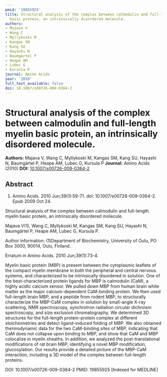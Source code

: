 ```yaml
---
pmid: '19855925'
title: Structural analysis of the complex between calmodulin and full-length myelin
  basic protein, an intrinsically disordered molecule.
authors:
- Majava V
- Wang C
- Myllykoski M
- Kangas SM
- Kang SU
- Hayashi N
- Baumgärtel P
- Heape AM
- Lubec G
- Kursula P
journal: Amino Acids
year: '2010'
full_text_available: false
doi: 10.1007/s00726-009-0364-2
---
```


# Structural analysis of the complex between calmodulin and full-length myelin basic protein, an intrinsically disordered molecule.
**Authors:** Majava V, Wang C, Myllykoski M, Kangas SM, Kang SU, Hayashi N, Baumgärtel P, Heape AM, Lubec G, Kursula P
**Journal:** Amino Acids (2010)
**DOI:** [10.1007/s00726-009-0364-2](https://doi.org/10.1007/s00726-009-0364-2)

## Abstract

1. Amino Acids. 2010 Jun;39(1):59-71. doi: 10.1007/s00726-009-0364-2. Epub 2009
Oct  24.

Structural analysis of the complex between calmodulin and full-length myelin 
basic protein, an intrinsically disordered molecule.

Majava V(1), Wang C, Myllykoski M, Kangas SM, Kang SU, Hayashi N, Baumgärtel P, 
Heape AM, Lubec G, Kursula P.

Author information:
(1)Department of Biochemistry, University of Oulu, PO Box 3000, 90014, Oulu, 
Finland.

Erratum in
    Amino Acids. 2010 Jun;39(1):73-4.

Myelin basic protein (MBP) is present between the cytoplasmic leaflets of the 
compact myelin membrane in both the peripheral and central nervous systems, and 
characterized to be intrinsically disordered in solution. One of the 
best-characterized protein ligands for MBP is calmodulin (CaM), a highly acidic 
calcium sensor. We pulled down MBP from human brain white matter as the major 
calcium-dependent CaM-binding protein. We then used full-length brain MBP, and a 
peptide from rodent MBP, to structurally characterize the MBP-CaM complex in 
solution by small-angle X-ray scattering, NMR spectroscopy, synchrotron 
radiation circular dichroism spectroscopy, and size exclusion chromatography. We 
determined 3D structures for the full-length protein-protein complex at 
different stoichiometries and detect ligand-induced folding of MBP. We also 
obtained thermodynamic data for the two CaM-binding sites of MBP, indicating 
that CaM does not collapse upon binding to MBP, and show that CaM and MBP 
colocalize in myelin sheaths. In addition, we analyzed the post-translational 
modifications of rat brain MBP, identifying a novel MBP modification, 
glucosylation. Our results provide a detailed picture of the MBP-CaM 
interaction, including a 3D model of the complex between full-length proteins.

DOI: 10.1007/s00726-009-0364-2
PMID: 19855925 [Indexed for MEDLINE]
